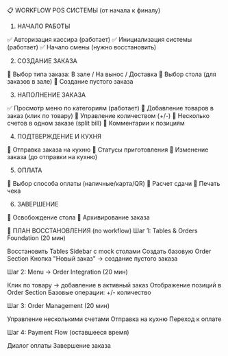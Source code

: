 📋 WORKFLOW POS СИСТЕМЫ (от начала к финалу)

1. НАЧАЛО РАБОТЫ

✅ Авторизация кассира (работает)
✅ Инициализация системы (работает)
✅ Начало смены (нужно восстановить)

2. СОЗДАНИЕ ЗАКАЗА

🔄 Выбор типа заказа: В зале / На вынос / Доставка
🔄 Выбор стола (для заказов в зале)
🔄 Создание пустого заказа

3. НАПОЛНЕНИЕ ЗАКАЗА

✅ Просмотр меню по категориям (работает)
🔄 Добавление товаров в заказ (клик по товару)
🔄 Управление количеством (+/-)
🔄 Несколько счетов в одном заказе (split bill)
🔄 Комментарии к позициям

4. ПОДТВЕРЖДЕНИЕ И КУХНЯ

🔄 Отправка заказа на кухню
🔄 Статусы приготовления
🔄 Изменение заказа (до отправки на кухню)

5. ОПЛАТА

🔄 Выбор способа оплаты (наличные/карта/QR)
🔄 Расчет сдачи
🔄 Печать чека

6. ЗАВЕРШЕНИЕ

🔄 Освобождение стола
🔄 Архивирование заказа

🚀 ПЛАН ВОССТАНОВЛЕНИЯ (по workflow)
Шаг 1: Tables & Orders Foundation (20 мин)

Восстановить Tables Sidebar с mock столами
Создать базовую Order Section
Кнопка "Новый заказ" → создание пустого заказа

Шаг 2: Menu → Order Integration (20 мин)

Клик по товару → добавление в активный заказ
Отображение позиций в Order Section
Базовые операции: +/- количество

Шаг 3: Order Management (20 мин)

Управление несколькими счетами
Отправка на кухню
Переход к оплате

Шаг 4: Payment Flow (оставшееся время)

Диалог оплаты
Завершение заказа
